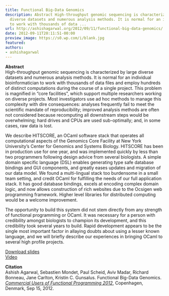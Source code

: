 ```yaml
---
title: Functional Big-Data Genomics
description: Abstract High-throughput genomic sequencing is characterized by large
  diverse datasets and numerous analysis methods. It is normal for an individual bioinformatician
  to work with thousands of data ...
url: http://ashishagarwal.org/2012/09/11/functional-big-data-genomics/
date: 2012-09-11T20:11:51-00:00
preview_image: https://s0.wp.com/i/blank.jpg
featured:
authors:
- ashishagarwal
---
```


<p><strong>Abstract</strong><br/>
High-throughput genomic sequencing is characterized by large diverse datasets and numerous analysis methods. It is normal for an individual bioinformatician to work with thousands of data files and employ hundreds of distinct computations during the course of a single project. This problem is magnified in &ldquo;core facilities&rdquo;, which support multiple researchers working on diverse projects. Most investigators use ad hoc methods to manage this complexity with dire consequences: analyses frequently fail to meet the scientific mandate of reproducibility; improved analysis methods are often not considered because recomputing all downstream steps would be overwhelming; hard drives and CPUs are used sub-optimally; and, in some cases, raw data is lost.</p>
<p>We describe HITSCORE, an OCaml software stack that operates all computational aspects of the Genomics Core Facility at New York University&rsquo;s Center for Genomics and Systems Biology. HITSCORE has been in production use for one year, and was implemented quickly by less than two programmers following design advice from several biologists. A simple domain specific language (DSL) enables generating type safe database bindings and GUI components, and greatly eases updates and migration of our data model. We found a multi-lingual stack too burdensome in a small team setting, and credit OCaml for fulfilling the needs of our full application stack. It has good database bindings, excels at encoding complex domain logic, and now allows construction of rich websites due to the Ocsigen web programming framework. Higher level libraries for distributed computing would be a welcome improvement.</p>
<p>The opportunity to build this system did not stem directly from any strength of functional programming or OCaml. It was necessary for a person with credibility amongst biologists to champion its development, and this credibility took several years to build. Rapid development appears to be the single most important factor in allaying doubts about using a lesser known language, and we will briefly describe our experiences in bringing OCaml to several high profile projects.</p>
<p><a href="http://ashishagarwal.org/wp-content/uploads/2012/09/Functional-Big-Data-Genomics-CUFP2012.pdf" class="pdf">Download slides</a><br/>
<a href="http://www.youtube.com/watch?feature=plcp&amp;v=02YykaSMP0I" class="television">Video</a></p>
<p><strong>Citation</strong><br/>
Ashish Agarwal, Sebastien Mondet, Paul Scheid, Aviv Madar, Richard Bonneau, Jane Carlton, Kristin C. Gunsalus. Functional Big-Data Genomics. <em><a href="http://cufp.org/conference/2012">Commercial Users of Functional Programming 2012</a></em>, Copenhagen, Denmark, Sep 15, 2012.</p>

